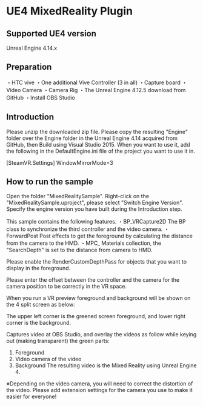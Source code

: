 # UE4 MixedReality Plugin

## Supported UE4 version

Unreal Engine 4.14.x

## Preparation
  ・HTC vive
  ・One additional Vive Controller (3 in all)
  ・Capture board
  ・Video Camera
  ・Camera Rig
  ・The Unreal Engine 4.12.5 download from GitHub
  ・Install OBS Studio
## Introduction
  Please unzip the downloaded zip file. Please copy the resulting "Engine" folder over the Engine folder in the Unreal Engine 4.14 acquired from GitHub, then Build using Visual Studio 2015. 
  When you want to use it, add the following in the DefaultEngine.ini file of the project you want to use it in.
 
  [SteamVR.Settings]
  WindowMirrorMode=3

## How to run the sample
  Open the folder "MixedRealitySample".
  Right-click on the "MixedRealitySample.uproject", please select "Switch Engine Version". Specify the engine version you have   built during the Introduction step.

  This sample contains the following features.
  ・BP_VRCapture2D
  The BP class to synchronize the third controller and the video camera.
  ・ForwardPost
  Post effects to get the foreground by calculating the distance from the camera to the HMD.
  ・MPC_
  Materials collection, the "SearchDepth" is set to the distance from camera to HMD.


  Please enable the RenderCustomDepthPass for objects that you want to display in the foreground.


  Please enter the offset between the controller and the camera for the camera position to be correctly in the VR space.

  When you run a VR preview foreground and background will be shown on the 4 split screen as below:

  The upper left corner is the greened screen foreground, and lower right corner is the background.

  Captures video at OBS Studio, and overlay the videos as follow while keying out (making transparent) the green parts:
  1. Foreground
  2. Video camera of the video
  3. Background
  The resulting video is the Mixed Reality using Unreal Engine 4.

  ※Depending on the video camera, you will need to correct the distortion of the video. Please add extension settings for the camera you use to make it easier for everyone!
